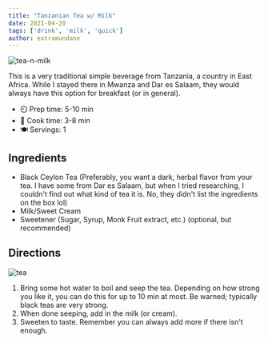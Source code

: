 ```yaml
---
title: "Tanzanian Tea w/ Milk"
date: 2021-04-20
tags: ['drink', 'milk', 'quick']
author: extramundane
---
```


![tea-n-milk](/pix/tanzania-tea-with-milk-01.webp)

This is a very traditional simple beverage from Tanzania, a country in East Africa. While I stayed there in Mwanza and
Dar es Salaam, they
would always have this option for breakfast (or in general).

- ⏲️ Prep time: 5-10 min
- 🍳 Cook time: 3-8 min
- 🍽️ Servings: 1

## Ingredients

- Black Ceylon Tea (Preferably, you want a dark, herbal flavor from your tea. I have some from Dar es Salaam,
  but when I tried researching, I couldn't find out what kind of tea it is. No, they didn't list the ingredients on
  the box lol)
- Milk/Sweet Cream
- Sweetener (Sugar, Syrup, Monk Fruit extract, etc.) (optional, but recommended)

## Directions

![tea](/pix/tanzania-tea-with-milk-02.webp)

1. Bring some hot water to boil and seep the tea. Depending on how strong you like it, you can do this for up to 10 min
   at most.
   Be warned; typically black teas are very strong.
2. When done seeping, add in the milk (or cream).
3. Sweeten to taste. Remember you can always add more if there isn't enough.
